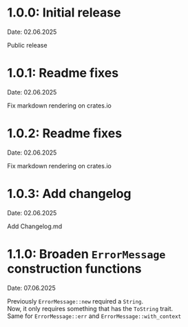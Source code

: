 # 1.0.0: Initial release
Date: 02.06.2025

Public release

# 1.0.1: Readme fixes
Date: 02.06.2025

Fix markdown rendering on crates.io

# 1.0.2: Readme fixes
Date: 02.06.2025

Fix markdown rendering on crates.io

# 1.0.3: Add changelog
Date: 02.06.2025

Add Changelog.md

# 1.1.0: Broaden `ErrorMessage` construction functions
Date: 07.06.2025

Previously `ErrorMessage::new` required a `String`.  
Now, it only requires something that has the `ToString` trait.  
Same for `ErrorMessage::err` and `ErrorMessage::with_context`
